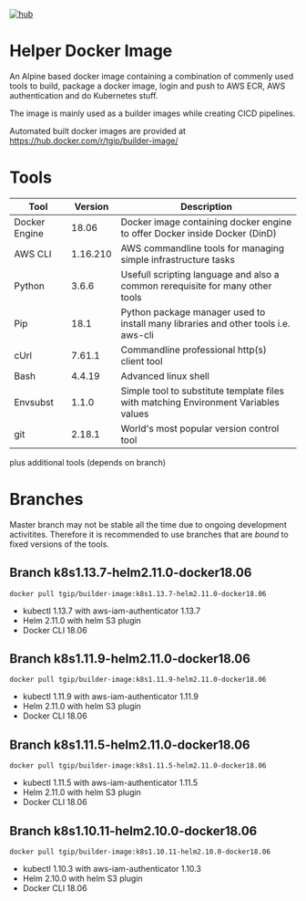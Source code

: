 [![hub](https://img.shields.io/docker/pulls/tgip/builder-image.svg)](https://hub.docker.com/r/tgip/builder-image/)

# Helper Docker Image

An Alpine based docker image containing a combination of commenly used tools to build, package a docker image, login and push to AWS ECR, AWS authentication and do  Kubernetes stuff.

The image is mainly used as a builder images while creating CICD pipelines.

Automated built docker images are provided at https://hub.docker.com/r/tgip/builder-image/

# Tools

|Tool                   |Version        |Description                                                                               |
|-----------------------|---------------|------------------------------------------------------------------------------------------|
|Docker Engine          |18.06          |Docker image containing docker engine to offer Docker inside Docker (DinD)                |
|AWS CLI                |1.16.210       |AWS commandline tools for managing simple infrastructure tasks                            |
|Python                 |3.6.6          |Usefull scripting language and also a common rerequisite for many other tools             |
|Pip                    |18.1           |Python package manager used to install many libraries and other tools i.e. aws-cli        |
|cUrl                   |7.61.1         |Commandline professional http(s) client tool                                              |
|Bash                   |4.4.19         |Advanced linux shell                                                                      |
|Envsubst               |1.1.0          |Simple tool to substitute template files with matching Environment Variables values       |
|git                    |2.18.1         |World's most popular version control tool                                                 |

plus additional tools (depends on branch)

# Branches

Master branch may not be stable all the time due to ongoing development activitites.
Therefore it is recommended to use branches that are *bound* to fixed versions of the tools.

## Branch k8s1.13.7-helm2.11.0-docker18.06

`docker pull tgip/builder-image:k8s1.13.7-helm2.11.0-docker18.06`

- kubectl 1.13.7 with aws-iam-authenticator 1.13.7
- Helm 2.11.0 with helm S3 plugin
- Docker CLI 18.06

## Branch k8s1.11.9-helm2.11.0-docker18.06

`docker pull tgip/builder-image:k8s1.11.9-helm2.11.0-docker18.06`

- kubectl 1.11.9 with aws-iam-authenticator 1.11.9
- Helm 2.11.0 with helm S3 plugin
- Docker CLI 18.06

## Branch k8s1.11.5-helm2.11.0-docker18.06

`docker pull tgip/builder-image:k8s1.11.5-helm2.11.0-docker18.06`

- kubectl 1.11.5 with aws-iam-authenticator 1.11.5
- Helm 2.11.0 with helm S3 plugin
- Docker CLI 18.06

## Branch k8s1.10.11-helm2.10.0-docker18.06

`docker pull tgip/builder-image:k8s1.10.11-helm2.10.0-docker18.06`

- kubectl 1.10.3 with aws-iam-authenticator 1.10.3
- Helm 2.10.0 with helm S3 plugin
- Docker CLI 18.06
